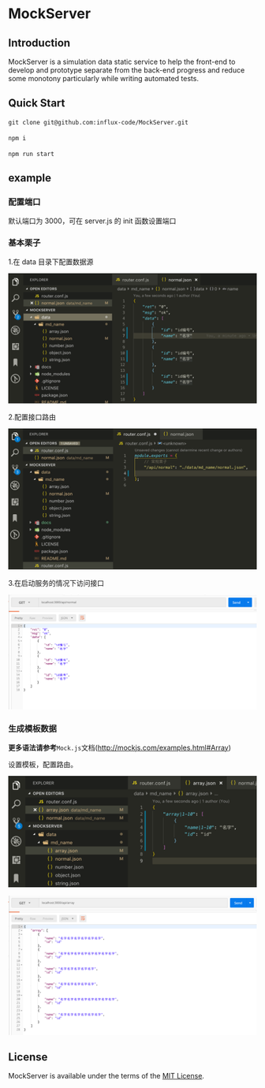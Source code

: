 # MockServer

## Introduction

MockServer is a simulation data static service to help the front-end to develop and prototype separate from the back-end progress and reduce some monotony particularly while writing automated tests.

## Quick Start

```shell
git clone git@github.com:influx-code/MockServer.git

npm i

npm run start
```

## example

### 配置端口

默认端口为 3000，可在 server.js 的 init 函数设置端口

### 基本栗子

1.在 data 目录下配置数据源

![data](./docs/images/data.png)

2.配置接口路由

![router](./docs/images/router.png)

3.在启动服务的情况下访问接口

![image-20181024172539627](./docs/images/expamle1.png)

### 生成模板数据

**更多语法请参考**`Mock.js`文档(http://mockjs.com/examples.html#Array)

设置模板，配置路由。

![array](./docs/images/array.png)

![image-20181024173939355](./docs/images/expamle2.png)

## License

MockServer is available under the terms of the [MIT License](./LICENSE).
